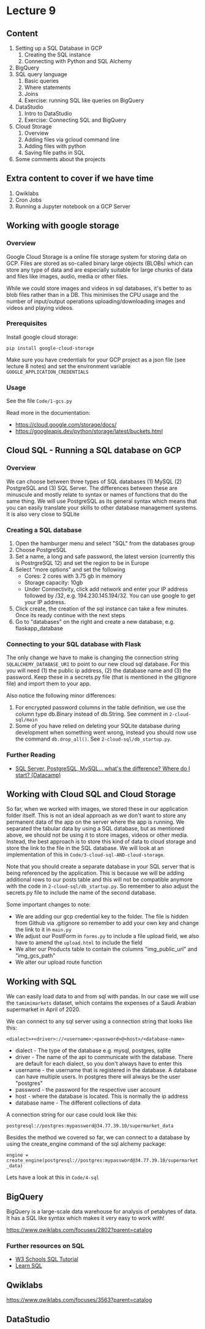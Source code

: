 # Lecture 9

## Content

1. Setting up a SQL Database in GCP
    1. Creating the SQL instance
    1. Connecting with Python and SQL Alchemy
1. BigQuery
1. SQL query language
    1. Basic queries
    1. Where statements
    1. Joins
    1. Exercise: running SQL like queries on BigQuery
1. DataStudio
    1. Intro to DataStudio
    1. Exercise: Connecting SQL and BigQuery
1. Cloud Storage
    1. Overview
    1. Adding files via gcloud command line
    1. Adding files with python
    1. Saving file paths in SQL
1. Some comments about the projects

## Extra content to cover if we have time
1. Qwiklabs
1. Cron Jobs
1. Running a Jupyter notebook on a GCP Server



## Working with google storage

### Overview

Google Cloud Storage is a online file storage system for storing data on GCP. Files are stored as so-called binary large objects (BLOBs) which can store any type of data and are especially suitable for large chunks of data and files like images, audio, media or other files.

While we could store images and videos in sql databases, it's better to as blob files rather than in a DB. This minimises the CPU usage and the number of input/output operations uploading/downloading images and videos and playing videos.

### Prerequisites

Install google cloud storage:

  `pip install google-cloud-storage`

Make sure you have credentials for your GCP project as a json file (see lecture 8 notes) and set the environment variable `GOOGLE_APPLICATION_CREDENTIALS`

### Usage

See the file `Code/1-gcs.py`

Read more in the documentation:
* https://cloud.google.com/storage/docs/
* https://googleapis.dev/python/storage/latest/buckets.html



## Cloud SQL - Running a SQL database on GCP

### Overview

We can choose between three types of SQL databases (1) MySQL (2) PostgreSQL and (3) SQL Server. The differences between these are minuscule and mostly relate to syntax or names of functions that do the same thing. We will use PostgreSQL as its general syntax which means that you can easily translate your skills to other database management systems. It is also very close to SQLite

### Creating a SQL database

1. Open the hamburger menu and select "SQL" from the databases group
1. Choose PostgreSQL
1. Set a name, a long and safe password, the latest version (currently this is PostrgreSQL 12) and set the region to be in Europe
1. Select "more options" and set the following
    * Cores: 2 cores with 3.75 gb in memory
    * Storage capacity: 10gb
    * Under Connectivity, click add network and enter your IP address followed by /32, e.g. 194.230.145.194/32. You can use google to get your IP address.
1. Click create, the creation of the sql instance can take a few minutes. Once its ready continue with the next steps
1. Go to "databases" on the right and create a new database, e.g. flaskapp_database

### Connecting to your SQL database with Flask

The only change we have to make is changing the connection string `SQLALCHEMY_DATABASE_URI` to point to our new cloud sql database. For this you will need (1) the public ip address, (2) the database name and (3) the password. Keep these in a secrets.py file (that is mentioned in the gitignore file) and import them to your app.

Also notice the following minor differences:

1. For encrypted password columns in the table definition, we use the column type db.Binary instead of db.String. See comment in `2-cloud-sql/main`
1. Some of you have relied on deleting your SQLite database during development when something went wrong, instead you should now use the command `db.drop_all()`. See `2-cloud-sql/db_startup.py`.


### Further Reading
* [SQL Server, PostgreSQL, MySQL... what's the difference? Where do I start? (Datacamp)](https://www.datacamp.com/community/blog/sql-differences)


## Working with Cloud SQL and Cloud Storage

So far, when we worked with images, we stored these in our application folder itself. This is not an ideal approach as we don't want to store any permanent data of the app on the server where the app is running. We separated the tabular data by using a SQL database, but as mentioned above, we should not be using it to store images, videos or other media. Instead, the best approach is to store this kind of data to cloud storage and store the link to the file in the SQL database. We will look at an implementation of this in `Code/3-cloud-sql-AND-cloud-storage`.

Note that you should create a separate database in your SQL server that is being referenced by the application. This is because we will be adding additional rows to our posts table and this will not be compatible anymore with the code in `2-cloud-sql/db_startup.py`. So remember to also adjust the secrets.py file to include the name of the second database.

Some important changes to note:

* We are adding our gcp credential key to the folder. The file is hidden from Github via .gitignore so remember to add your own key and change the link to it in `main.py`
* We adjust our PostForm in `forms.py` to include a file upload field, we also have to amend the `upload.html` to include the field
* We alter our Products table to contain the columns "img_public_url" and "img_gcs_path"
* We alter our upload route function


## Working with SQL

We can easily load data to and from sql with pandas. In our case we will use the `tamimimarkets` dataset, which contains the expenses of a Saudi Arabian supermarket in April of 2020.

We can connect to any sql server using a connection string that looks like this:

```
<dialect>+<driver>://<username>:<password>@<host>/<database-name>
```

* dialect - The type of the database e.g. mysql, postgres, sqlite
* driver - The name of the api to communicate with the database. There are default for each dialect, so you don't always have to enter this
* username - the username that is registered in the database. A database can have multiple users. In postgres there will always be the user "postgres"
* password - the password for the respective user account
* host - where the database is located. This is normally the ip address
* database name - The different collections of data

A connection string for our case could look like this:

`postgresql://postgres:mypassword@34.77.39.10/supermarket_data`

Besides the method we covered so far, we can connect to a database by using the create_engine command of the sql alchemy package:

`engine = create_engine(postgresql://postgres:mypassword@34.77.39.10/supermarket_data)`


Lets have a look at this in `Code/4-sql`

## BigQuery
BigQuery is a large-scale data warehouse for analysis of petabytes of data. It has a SQL like syntax which makes it very easy to work with!

https://www.qwiklabs.com/focuses/2802?parent=catalog


### Further resources on SQL

* [W3 Schools SQL Tutorial](https://www.w3schools.com/sql/sql_intro.asp)
* [Learn SQL](https://sqlzoo.net/wiki/SELECT_basics)

## Qwiklabs
https://www.qwiklabs.com/focuses/3563?parent=catalog

## DataStudio
